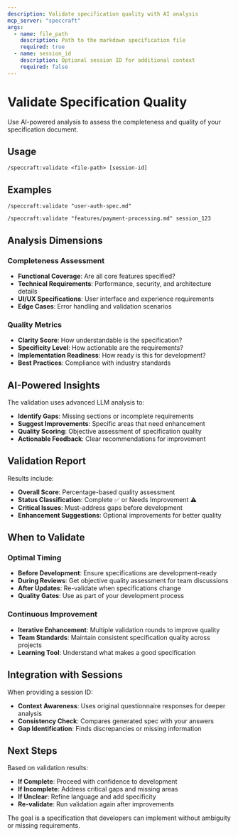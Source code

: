 ```yaml
---
description: Validate specification quality with AI analysis
mcp_server: "speccraft"
args:
  - name: file_path
    description: Path to the markdown specification file
    required: true
  - name: session_id
    description: Optional session ID for additional context
    required: false
---
```


# Validate Specification Quality

Use AI-powered analysis to assess the completeness and quality of your specification document.

## Usage

```
/speccraft:validate <file-path> [session-id]
```

## Examples

```
/speccraft:validate "user-auth-spec.md"
```

```
/speccraft:validate "features/payment-processing.md" session_123
```

## Analysis Dimensions

### Completeness Assessment
- **Functional Coverage**: Are all core features specified?
- **Technical Requirements**: Performance, security, and architecture details
- **UI/UX Specifications**: User interface and experience requirements
- **Edge Cases**: Error handling and validation scenarios

### Quality Metrics
- **Clarity Score**: How understandable is the specification?
- **Specificity Level**: How actionable are the requirements?
- **Implementation Readiness**: How ready is this for development?
- **Best Practices**: Compliance with industry standards

## AI-Powered Insights

The validation uses advanced LLM analysis to:
- **Identify Gaps**: Missing sections or incomplete requirements
- **Suggest Improvements**: Specific areas that need enhancement
- **Quality Scoring**: Objective assessment of specification quality
- **Actionable Feedback**: Clear recommendations for improvement

## Validation Report

Results include:
- **Overall Score**: Percentage-based quality assessment
- **Status Classification**: Complete ✅ or Needs Improvement ⚠️
- **Critical Issues**: Must-address gaps before development
- **Enhancement Suggestions**: Optional improvements for better quality

## When to Validate

### Optimal Timing
- **Before Development**: Ensure specifications are development-ready
- **During Reviews**: Get objective quality assessment for team discussions
- **After Updates**: Re-validate when specifications change
- **Quality Gates**: Use as part of your development process

### Continuous Improvement
- **Iterative Enhancement**: Multiple validation rounds to improve quality
- **Team Standards**: Maintain consistent specification quality across projects
- **Learning Tool**: Understand what makes a good specification

## Integration with Sessions

When providing a session ID:
- **Context Awareness**: Uses original questionnaire responses for deeper analysis
- **Consistency Check**: Compares generated spec with your answers
- **Gap Identification**: Finds discrepancies or missing information

## Next Steps

Based on validation results:
- **If Complete**: Proceed with confidence to development
- **If Incomplete**: Address critical gaps and missing areas
- **If Unclear**: Refine language and add specificity
- **Re-validate**: Run validation again after improvements

The goal is a specification that developers can implement without ambiguity or missing requirements.